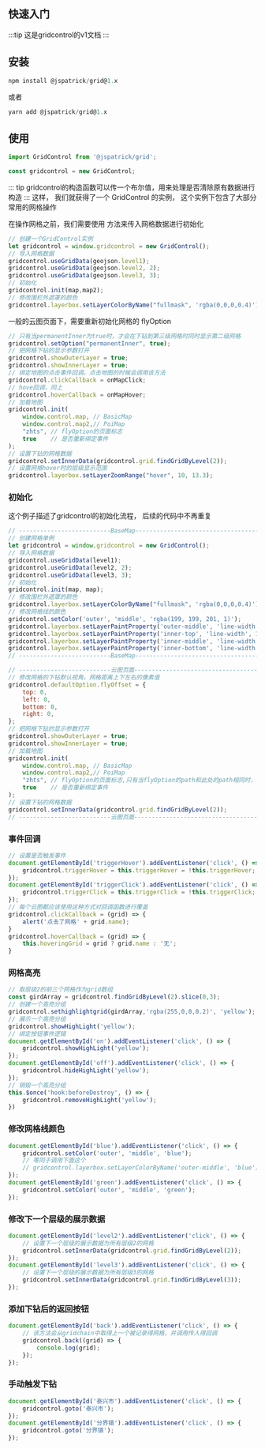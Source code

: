 ## 快速入门

:::tip
这是gridcontrol的v1文档
:::

## 安装

```javascript
npm install @jspatrick/grid@1.x
```
或者
```javascript
yarn add @jspatrick/grid@1.x
```

## 使用
```javascript
import GridControl from '@jspatrick/grid';

const gridcontrol = new GridControl;
```
::: tip
gridcontrol的构造函数可以传一个布尔值，用来处理是否清除原有数据进行构造
:::
这样， 我们就获得了一个 GridControl 的实例，
这个实例下包含了大部分常用的网格操作

在操作网格之前，我们需要使用 
<Href value="useGridData" path="/v1.x/Variable.html#usegriddata" /> 
方法来传入网格数据进行初始化
```javascript
// 创建一个GridControl实例
let gridcontrol = window.gridcontrol = new GridControl();
// 导入网格数据
gridcontrol.useGridData(geojson.level1);
gridcontrol.useGridData(geojson.level2, 2);
gridcontrol.useGridData(geojson.level3, 3);
// 初始化
gridcontrol.init(map,map2);
// 修改围栏外遮罩的颜色
gridcontrol.layerbox.setLayerColorByName("fullmask", 'rgba(0,0,0,0.4)');
```
一般的云图页面下，需要重新初始化网格的 flyOption
```javascript
// 只有当permanentInner为true时，才会在下钻到第三级网格时同时显示第二级网格
gridcontrol.setOption("permanentInner", true);
// 把网格下钻的显示参数打开
gridcontrol.showOuterLayer = true;
gridcontrol.showInnerLayer = true;
// 绑定地图的点击事件回调，点击地图的时候会调用该方法
gridcontrol.clickCallback = onMapClick;
// hove回调，同上
gridcontrol.hoverCallback = onMapHover;
// 加载地图
gridcontrol.init(
    window.control.map, // BasicMap
    window.control.map2,// PoiMap
    "zhts", // flyOption的页面标志
    true    // 是否重新绑定事件
);
// 设置下钻的网格数据
gridcontrol.setInnerData(gridcontrol.grid.findGridByLevel(2));
// 设置网格hover时的层级显示范围
gridcontrol.layerbox.setLayerZoomRange("hover", 10, 13.3);
```

### 初始化

这个例子描述了gridcontrol的初始化流程，
后续的代码中不再重复

<Mapbox >
<ExampleInit></ExampleInit>

```javascript
// --------------------------BaseMap-----------------------------------
// 创建网格单例
let gridcontrol = window.gridcontrol = new GridControl();
// 导入网格数据
gridcontrol.useGridData(level1);
gridcontrol.useGridData(level2, 2);
gridcontrol.useGridData(level3, 3);
// 初始化
gridcontrol.init(map, map);
// 修改围栏外遮罩的颜色
gridcontrol.layerbox.setLayerColorByName("fullmask", 'rgba(0,0,0,0.4)');
// 修改网格线的颜色
gridcontrol.setColor('outer', 'middle', 'rgba(199, 199, 201, 1)');
gridcontrol.layerbox.setLayerPaintProperty('outer-middle', 'line-width', 2);
gridcontrol.layerbox.setLayerPaintProperty('inner-top', 'line-width', 1);
gridcontrol.layerbox.setLayerPaintProperty('inner-middle', 'line-width', 2);
gridcontrol.layerbox.setLayerPaintProperty('inner-bottom', 'line-width', 2);
// --------------------------BaseMap-----------------------------------

// --------------------------云图页面-----------------------------------
// 修改网格的下钻默认视角，网格距离上下左右的像素值
gridcontrol.defaultOption.flyOffset = {
    top: 0,
    left: 0,
    bottom: 0,
    right: 0,
};
// 把网格下钻的显示参数打开
gridcontrol.showOuterLayer = true;
gridcontrol.showInnerLayer = true;
// 加载地图
gridcontrol.init(
    window.control.map, // BasicMap
    window.control.map2,// PoiMap
    "zhts", // flyOption的页面标志,只有当flyOption的path和此处的path相同时，flyOption才会生效
    true    // 是否重新绑定事件
);
// 设置下钻的网格数据
gridcontrol.setInnerData(gridcontrol.grid.findGridByLevel(2));
// --------------------------云图页面-----------------------------------
```
</Mapbox>

### 事件回调
<Mapbox>
<ExampleHandler></ExampleHandler>

```javascript
// 设置是否触发事件
document.getElementById('triggerHover').addEventListener('click', () => {
    gridcontrol.triggerHover = this.triggerHover = !this.triggerHover;
});
document.getElementById('triggerClick').addEventListener('click', () => {
    gridcontrol.triggerClick = this.triggerClick = !this.triggerClick;
});
// 每个云图都应该使用这种方式对回调函数进行覆盖
gridcontrol.clickCallback = (grid) => {
    alert('点击了网格' + grid.name);
}
gridcontrol.hoverCallback = (grid) => {
    this.hoveringGrid = grid ? grid.name : '无';
}
```
</Mapbox>

### 网格高亮

<Mapbox>
<ExampleHighlight></ExampleHighlight>

```javascript
// 取层级2的前三个网格作为grid数组
const girdArray = gridcontrol.findGridByLevel(2).slice(0,3);
// 创建一个高亮分组
gridcontrol.sethighlightgrid(girdArray,'rgba(255,0,0,0.2)', 'yellow');
// 展示一个高亮分组
gridcontrol.showHighLight('yellow');
// 绑定按钮事件逻辑
document.getElementById('on').addEventListener('click', () => {
    gridcontrol.showHighLight('yellow');
});
document.getElementById('off').addEventListener('click', () => {
    gridcontrol.hideHighLight('yellow');
});
// 销毁一个高亮分组
this.$once('hook:beforeDestroy', () => {
    gridcontrol.removeHighLight('yellow');
})
```
</Mapbox>

### 修改网格线颜色

<Mapbox>
<ExampleLineColor></ExampleLineColor>

```javascript
document.getElementById('blue').addEventListener('click', () => {
    gridcontrol.setColor('outer', 'middle', 'blue');
    // 等同于调用下面这个
    // gridcontrol.layerbox.setLayerColorByName('outer-middle', 'blue');
});
document.getElementById('green').addEventListener('click', () => {
    gridcontrol.setColor('outer', 'middle', 'green');
});
```
</Mapbox>

### 修改下一个层级的展示数据

<Mapbox>
<ExampleSetNextGridData></ExampleSetNextGridData>

```javascript
document.getElementById('level2').addEventListener('click', () => {
    // 设置下一个层级的展示数据为所有层级2的网格
    gridcontrol.setInnerData(gridcontrol.grid.findGridByLevel(2));
});
document.getElementById('level3').addEventListener('click', () => {
    // 设置下一个层级的展示数据为所有层级3的网格
    gridcontrol.setInnerData(gridcontrol.grid.findGridByLevel(3));
});
```
</Mapbox>

### 添加下钻后的返回按钮

<Mapbox>
<ExampleBack></ExampleBack>

```javascript
document.getElementById('back').addEventListener('click', () => {
    // 该方法会从gridchain中取得上一个被记录得网格，并调用传入得回调
    gridcontrol.back((grid) => {
        console.log(grid);
    });
});
```
</Mapbox>

### 手动触发下钻

<Mapbox>
<ExampleDrillDown></ExampleDrillDown>

```javascript
document.getElementById('泰兴市').addEventListener('click', () => {
    gridcontrol.goto('泰兴市');
});
document.getElementById('分界镇').addEventListener('click', () => {
    gridcontrol.goto('分界镇');
});
```
</Mapbox>

